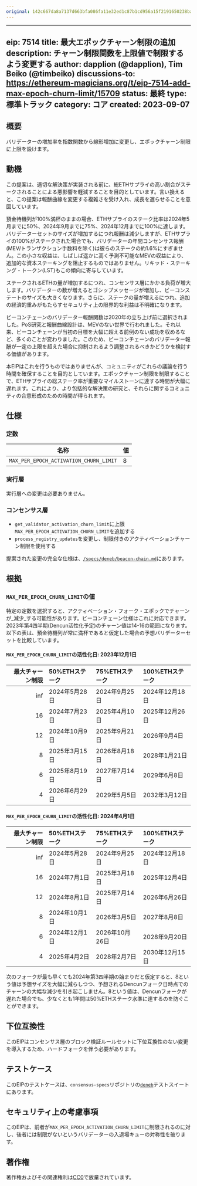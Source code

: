 ```yaml
---
original: 142c667da8a7137d663bfa086fa11e32ed1c87b1cd956a15f2191650238baf6a
---
```


---
eip: 7514
title: 最大エポックチャーン制限の追加
description: チャーン制限関数を上限値で制限するよう変更する
author: dapplion (@dapplion), Tim Beiko (@timbeiko)
discussions-to: https://ethereum-magicians.org/t/eip-7514-add-max-epoch-churn-limit/15709
status: 最終
type: 標準トラック
category: コア
created: 2023-09-07
---

## 概要

バリデーターの増加率を指数関数から線形増加に変更し、エポックチャーン制限に上限を設けます。

## 動機

この提案は、適切な解決策が実装される前に、総ETHサプライの高い割合がステークされることによる悪影響を軽減することを目的としています。言い換えると、この提案は報酬曲線を変更する複雑さを受け入れ、成長を遅らせることを意図しています。

預金待機列が100%満杯のままの場合、ETHサプライのステーク比率は2024年5月までに50%、2024年9月までに75%、2024年12月までに100%に達します。バリデーターセットのサイズが増加するにつれ報酬は減少しますが、ETHサプライの100%がステークされた場合でも、バリデーターの年間コンセンサス報酬(MEV/トランザクション手数料を除く)は彼らのステークの約1.6%にすぎません。この小さな収益は、しばしば遥かに高く予測不可能なMEVの収益により、追加的な資本ステーキングを阻止するものではありません。リキッド・ステーキング・トークン(LST)もこの傾向に寄与しています。

ステークされるETHの量が増加するにつれ、コンセンサス層にかかる負荷が増大します。バリデーターの数が増えるとゴシップメッセージが増加し、ビーコンステートのサイズも大きくなります。さらに、ステークの量が増えるにつれ、追加の経済的重みがもたらすセキュリティ上の限界的な利益は不明確になります。

ビーコンチェーンのバリデーター報酬関数は2020年の立ち上げ前に選択されました。PoS研究と報酬曲線設計は、MEVのない世界で行われました。それ以来、ビーコンチェーンが当初の目標を大幅に超える前例のない成功を収めるなど、多くのことが変わりました。このため、ビーコンチェーンのバリデーター報酬が一定の上限を超えた場合に抑制されるよう調整されるべきかどうかを検討する価値があります。

本EIPはこれを行うものではありませんが、コミュニティがこれらの議論を行う時間を確保することを目的としています。エポックチャーン制限を制限することで、ETHサプライの総ステーク率が重要なマイルストーンに達する時間が大幅に遅れます。これにより、より包括的な解決策の研究と、それらに関するコミュニティの合意形成のための時間が得られます。

## 仕様

### 定数

| 名称 | 値 |
| ---- | ----- |
| `MAX_PER_EPOCH_ACTIVATION_CHURN_LIMIT` | 8 |

### 実行層

実行層への変更は必要ありません。

### コンセンサス層

- `get_validator_activation_churn_limit`に上限`MAX_PER_EPOCH_ACTIVATION_CHURN_LIMIT`を追加する
- `process_registry_updates`を変更し、制限付きのアクティベーションチャーン制限を使用する

提案された変更の完全な仕様は、[`/specs/deneb/beacon-chain.md`](https://github.com/ethereum/consensus-specs/blob/69d34dc4ee3d026ca437d1b6875b218e8aaf3a5c/specs/deneb/beacon-chain.md)にあります。

## 根拠

### `MAX_PER_EPOCH_CHURN_LIMIT`の値

特定の定数を選択すると、アクティベーション・フォーク・エポックでチャーンが_減少_する可能性があります。ビーコンチェーン仕様はこれに対応できます。2023年第4四半期(Dencun活性化予定)のチャーン値は14-16の範囲になります。以下の表は、預金待機列が常に満杯であると仮定した場合の予想バリデーターセットを比較しています。

#### `MAX_PER_EPOCH_CHURN_LIMIT`の活性化日: 2023年12月1日

|   最大チャーン制限 | 50%ETHステーク   | 75%ETHステーク   | 100%ETHステーク   |
|------------------:|:-----------------|:-----------------|:------------------|
|               inf | 2024年5月28日    | 2024年9月25日    | 2024年12月18日    |
|                16 | 2024年7月23日    | 2025年4月10日    | 2025年12月26日    |
|                12 | 2024年10月9日    | 2025年9月21日    | 2026年9月4日      |
|                 8 | 2025年3月15日    | 2026年8月18日    | 2028年1月21日     |
|                 6 | 2025年8月19日    | 2027年7月14日    | 2029年6月8日      |
|                 4 | 2026年6月29日    | 2029年5月5日     | 2032年3月12日     |

#### `MAX_PER_EPOCH_CHURN_LIMIT`の活性化日: 2024年4月1日

|   最大チャーン制限 | 50%ETHステーク   | 75%ETHステーク   | 100%ETHステーク   |
|------------------:|:-----------------|:-----------------|:------------------|
|               inf | 2024年5月28日    | 2024年9月25日    | 2024年12月18日    |
|                16 | 2024年7月1日     | 2025年3月18日    | 2025年12月4日     |
|                12 | 2024年8月1日     | 2025年7月14日    | 2026年6月26日     |
|                 8 | 2024年10月1日    | 2026年3月5日     | 2027年8月8日      |
|                 6 | 2024年12月1日    | 2026年10月26日   | 2028年9月20日     |
|                 4 | 2025年4月2日     | 2028年2月7日     | 2030年12月15日    |

次のフォークが最も早くても2024年第3四半期の始まりだと仮定すると、8という値は予想サイズを大幅に減らしつつ、予想されるDencunフォーク日時点でのチャーンの大幅な減少を引き起こしません。8という値は、Dencunフォークが遅れた場合でも、少なくとも1年間は50%ETHステーク水準に達するのを防ぐことができます。

## 下位互換性

このEIPはコンセンサス層のブロック検証ルールセットに下位互換性のない変更を導入するため、ハードフォークを伴う必要があります。

## テストケース

このEIPのテストケースは、`consensus-specs`リポジトリの[`deneb`](https://github.com/ethereum/consensus-specs/tree/2297c09b7e457a13f7b2261a28cb45777be82f83/tests/core/pyspec/eth2spec/test/deneb)テストスイートにあります。

## セキュリティ上の考慮事項

このEIPは、前者が`MAX_PER_EPOCH_ACTIVATION_CHURN_LIMIT`に制限されるのに対し、後者には制限がないというバリデーターの入退場キューの対称性を破ります。

## 著作権

著作権およびその関連権利は[CC0](../LICENSE.md)で放棄されています。